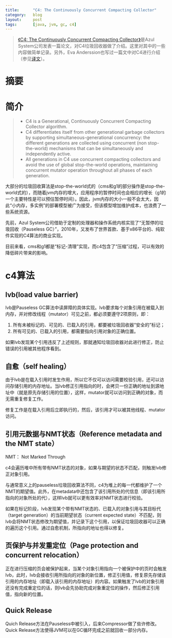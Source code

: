 ```yaml
---
title:      "C4: The Continuously Concurrent Compacting Collector"
category:   blog
layout:     post
tags:       [java, jvm, gc, c4]
---
```


> [《C4: The Continuously Concurrent Compacting Collector》][1]是Azul System公司发表一篇论文，对C4垃圾回收器做了介绍。这里对其中的一些内容做简单记录。另外，Eva Anderssion也写过一篇文中对C4进行介绍（参见[译文][2]）。

# 摘要

# 简介

> *   C4 is a Generational, Continuously Concurrent Compacting Collector algorithm.
> *   C4 differentiates itself from other generational garbage collectors by supporting simultaneous-generational concurrency: the different generations are collected using concurrent (non stop-the-world) mechanisms that can be simultaneously and independently active.
> *   All generations in C4 use concurrent compacting collectors and avoid the use of global stop-the-world operations, maintaining concurrent mutator operation throughout all phases of each generation. 

大部分的垃圾回收算法是stop-the-world式的（cms和g1的部分操作是stop-the-world式的），而随着jvm内存的增大，应用程序的暂停时间也会相应的增长（g1的一个主要特性是可以预估暂停时间）。因此，jvm内存的大小一般不会太大，因此“小内存，多实例”的部署模型被广为接受，但该模型增加维护成本，也浪费了一些系统资源。

先前，Azul System公司借助于定制的处理器和操作系统内核实现了“无暂停的垃圾回收（Pauseless GC）”，2010年，又发布了世界首款、基于x86平台的、纯软件实现的C4算法的商业实现。

目前来看，cms和g1都是“标记-清理”实现，而c4包含了“压缩”过程，可以有效的降低碎片带来的影响。

# c4算法

## lvb(load value barrier)

lvb是Pauseless GC算法中读屏障的具体实现。lvb要求每个对象引用在被载入到内存，并对修改线程（mutator）可见之前，都必须要遵守2项原则，即：

1.  所有未被标记的、可见的、已载入的引用，都要被垃圾回收器“安全的”标记；
2.  所有可见的、已载入的引用，都需要指向引用对象的正确位置。

如果lvb发现某个引用违反了上述规则，那就通知垃圾回收器对此进行修正，防止错误的引用被其他程序看到。

## 自愈（self healing）

由于lvb是在载入引用时发生作用，所以它不仅可以访问需要校验引用，还可以访问存储引用的内存地址。当lvb修正引用指向的时，会拷贝一份正确的地址到源地址中（就是原先存储引用的位置），这样，mutator就可以访问到正确的对象，而无需重复修复工作。

修复工作是在载入引用后立即执行的，然后，该引用才可以被其他线程、mutator访问。

## 引用元数据与NMT状态（Reference metadata and the NMT state）

NMT： Not Marked Through

c4会遍历堆中所有带有NMT状态的对象，如果与期望的状态不匹配，则触发lvb修正对象引用。

与通常意义上的pauseless垃圾回收算法不同，c4为堆上的每一代都维护了一个NMT的期望值。此外，在metadata中还包含了该引用所处的代信息（即该引用所指向的对象所处的代），这样lvb就可以更有效率对NMT状态进行校验。

如果在标记阶段，lvb发现某个带有NMT状态的、已载入的对象引用与其目标代（target generation）的当前期望状态（current expected state）不匹配，则lvb会将NMT状态修改为期望值，并记录下这个引用，以保证垃圾回收器可以正确的遍历这个引用。通过自愈机制，所指向的地址也得以修复。

## 页保护与并发重定位（Page protection and concurrent relocation）

正在进行压缩的页会被保护起来，当某个对象引用指向一个被保护中的页时会触发lvb，此时，lvb会接收引用所指向的对象的新位置，修正引用值，修复原先存储该引用的内存地址（即载入该引用的内存地址）的内容。如果触发了lvb的对象引用还没有完成重定位的话，则lvb会先协助完成对象重定位的操作，然后修正引用值，指向新的位置。

## Quick Release

Quich Release方法在Pauseless中被引入，后来Compressor做了些许修改。Quick Release方法使得JVM可以在GC循环完成之前就回收一部分内存。



[1]:    https://www.azulsystems.com/products/zing/c4-java-garbage-collector-wp
[2]:    /blog/2013/06/29/jvm_performance_optimization_4_c4_gc
